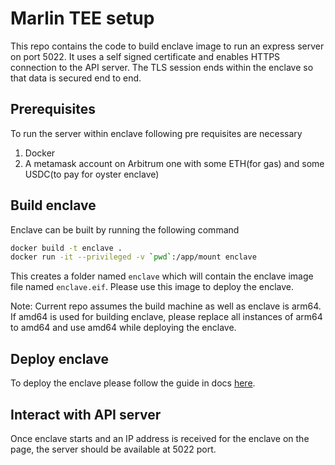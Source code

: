 # Marlin TEE setup

This repo contains the code to build enclave image to run an express server on port 5022. It uses a self signed certificate and enables HTTPS connection to the API server. The TLS session ends within the enclave so that data is secured end to end. 

## Prerequisites

To run the server within enclave following pre requisites are necessary

1. Docker
2. A metamask account on Arbitrum one with some ETH(for gas) and some USDC(to pay for oyster enclave)

## Build enclave

Enclave can be built by running the following command

```sh
docker build -t enclave .
docker run -it --privileged -v `pwd`:/app/mount enclave
```

This creates a folder named `enclave` which will contain the enclave image file named `enclave.eif`. Please use this image to deploy the enclave.

Note: Current repo assumes the build machine as well as enclave is arm64. If amd64 is used for building enclave, please replace all instances of arm64 to amd64 and use amd64 while deploying the enclave.

## Deploy enclave

To deploy the enclave please follow the guide in docs [here](https://docs.marlin.org/user-guides/oyster/instances/tutorials/nodejs-server/deploy).

## Interact with API server

Once enclave starts and an IP address is received for the enclave on the page, the server should be available at 5022 port.
